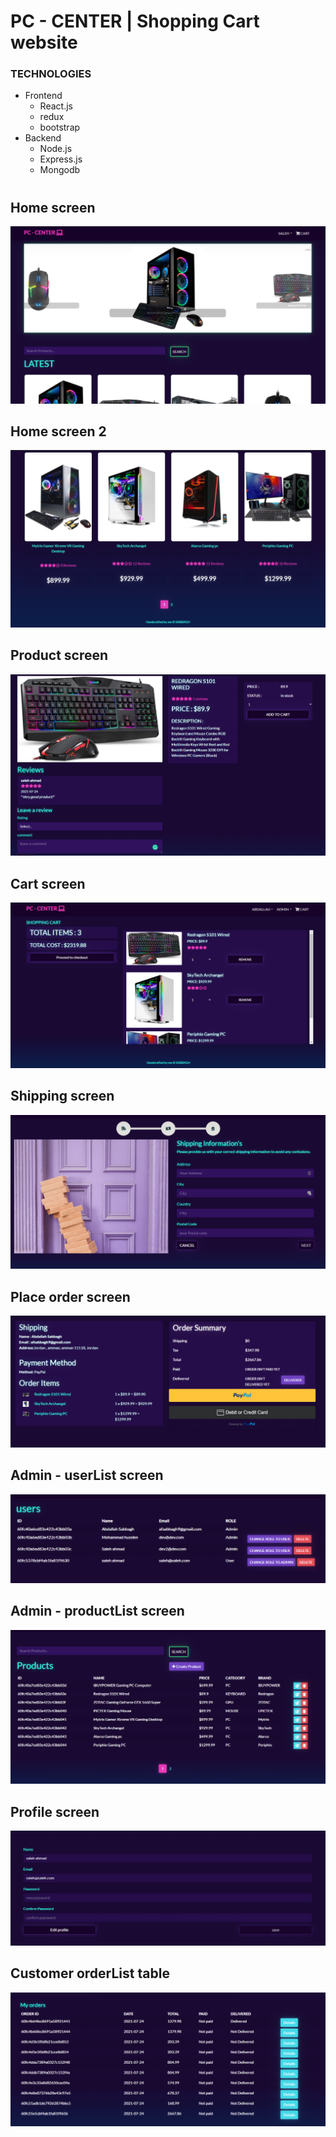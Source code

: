 # PC - CENTER | Shopping Cart website
### TECHNOLOGIES 
* Frontend 
    * React.js
    * redux 
    * bootstrap
* Backend
  * Node.js
  * Express.js
  * Mongodb
# 
## Home screen
![Alt text](ScreenShots/Screenshot_1.png?raw=true "HOME SCREEN")

## Home screen 2
![Alt text](ScreenShots/Screenshot_2.png?raw=true "HOME SCREEN")

## Product screen
![Alt text](ScreenShots/Screenshot_3.png?raw=true "HOME SCREEN")


## Cart screen
![Alt text](ScreenShots/Screenshot_4.png?raw=true "HOME SCREEN")

## Shipping screen
![Alt text](ScreenShots/Screenshot_5.png?raw=true "HOME SCREEN")

## Place order screen
![Alt text](ScreenShots/Screenshot_8.png?raw=true "HOME SCREEN") 

## Admin - userList screen
![Alt text](ScreenShots/Screenshot_9.png?raw=true "HOME SCREEN") 

## Admin - productList screen
![Alt text](ScreenShots/Screenshot_10.png?raw=true "HOME SCREEN") 

## Profile screen
![Alt text](ScreenShots/Screenshot_12.png?raw=true "HOME SCREEN") 


## Customer orderList table
![Alt text](ScreenShots/Screenshot_13.png?raw=true "HOME SCREEN") 

# 
